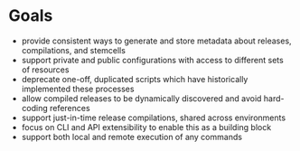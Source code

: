 # Goals

 * provide consistent ways to generate and store metadata about releases, compilations, and stemcells
 * support private and public configurations with access to different sets of resources
 * deprecate one-off, duplicated scripts which have historically implemented these processes
 * allow compiled releases to be dynamically discovered and avoid hard-coding references
 * support just-in-time release compilations, shared across environments
 * focus on CLI and API extensibility to enable this as a building block
 * support both local and remote execution of any commands

